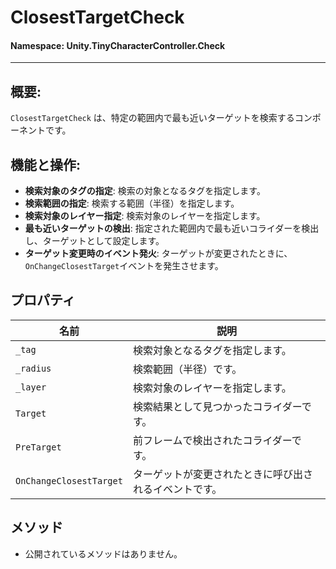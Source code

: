 ﻿# ClosestTargetCheck

#### **Namespace**: Unity.TinyCharacterController.Check
---

## 概要:
`ClosestTargetCheck` は、特定の範囲内で最も近いターゲットを検索するコンポーネントです。

## 機能と操作:
- **検索対象のタグの指定**: 検索の対象となるタグを指定します。
- **検索範囲の指定**: 検索する範囲（半径）を指定します。
- **検索対象のレイヤー指定**: 検索対象のレイヤーを指定します。
- **最も近いターゲットの検出**: 指定された範囲内で最も近いコライダーを検出し、ターゲットとして設定します。
- **ターゲット変更時のイベント発火**: ターゲットが変更されたときに、`OnChangeClosestTarget`イベントを発生させます。

## プロパティ
| 名前 | 説明 |
|------------------|------|
| `_tag` | 検索対象となるタグを指定します。 |
| `_radius` | 検索範囲（半径）です。 |
| `_layer` | 検索対象のレイヤーを指定します。 |
| `Target` | 検索結果として見つかったコライダーです。 |
| `PreTarget` | 前フレームで検出されたコライダーです。 |
| `OnChangeClosestTarget` | ターゲットが変更されたときに呼び出されるイベントです。 |

## メソッド
- 公開されているメソッドはありません。

